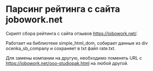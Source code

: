 Парсинг рейтинга с сайта jobowork.net
=====================
Скрипт сбора рейтинга с сайта отзывов <https://jobowork.net/>.

Работает на библиотеке simple_html_dom, собирает данные из div ocenka_sb_company и сохраняет в txt файл rate.txt.

Для замены компании на другую, необходимо поменять URL c <https://jobowork.net/ooo-studiopak.html> на любой другой.
